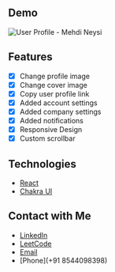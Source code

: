 ## Demo

![User Profile - Mehdi Neysi](https://i.ibb.co/rHWTSkW/Screenshot-2021-04-09-190456.png)

## Features

- [x] Change profile image
- [x] Change cover image
- [x] Copy user profile link
- [x] Added account settings
- [x] Added company settings
- [x] Added notifications
- [x] Responsive Design
- [x] Custom scrollbar

## Technologies

- [React](https://reactjs.org)
- [Chakra UI](https://chakra-ui.com)

## Contact with Me

- [LinkedIn](https://linkedin.com/in/8544-sonukumar)
- [LeetCode](https://leetcode.com/sonu8544/)
- [Email](sksonu8544@gmail.com)
- [Phone](+91 8544098398)